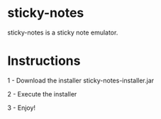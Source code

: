 # sticky-notes

sticky-notes is a sticky note emulator.

# Instructions
1 - Download the installer sticky-notes-installer.jar

2 - Execute the installer

3 - Enjoy!
